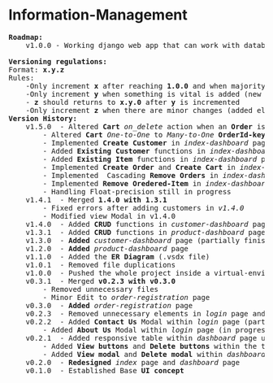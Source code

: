 # Information-Management
<pre>
<strong>Roadmap:</strong>
	v1.0.0 - Working django web app that can work with database inside a virtual environment

<strong>Versioning regulations:</strong>
Format: <strong>x.y.z</strong>
Rules:
	-Only increment <strong>x</strong> after reaching <strong>1.0.0</strong> and when majority of the pages changed its ui
	-Only increment <strong>y</strong> when something is vital is added (new page, features, ...)
	- <strong>z</strong> should returns to <strong>x.y.0</strong> after <strong>y</strong> is incremented
	-Only increment <strong>z</strong> when there are minor changes (added elements, deleted, edited) relative to the <strong>y</strong> version
<strong>Version History:</strong>
	v1.5.0	- Altered <strong>Cart</strong> <i>on_delete</i> action when an <strong>Order</strong> is deleted <i>dashboard\models.py</i>
		- Altered <strong>Cart</strong> <i>One-to-One</i> to <i>Many-to-One</i> <strong>OrderId-key</strong> relationship in <i>dashboard\models.py</i>
		- Implemented <strong>Create Customer</strong> in <i>index-dashboard</i> page
		- Added <strong>Existing Customer</strong> functions in <i>index-dashboard</i> page
		- Added <strong>Existing Item</strong> functions in <i>index-dashboard</i> page
		- Implemented <strong>Create Order</strong> and <strong>Create Cart</strong> in <i>index-dashboard</i> page
		- Implemented  Cascading <strong>Remove Orders</strong> in <i>index-dashboard</i> page
		- Implemented <strong>Remove Oredered-Item</strong> in <i>index-dashboard</i> page
		- Handling Float-precision still in progress 
	v1.4.1	- Merged <strong>1.4.0 with 1.3.1</strong>
		- Fixed errors after adding customers in <i>v1.4.0</i>
		- Modified view Modal in v1.4.0
	v1.4.0	- Added <strong>CRUD</strong> functions in <i>customer-dashboard</i> page
	v1.3.1	- Added <strong>CRUD</strong> functions in<i> product-dashboard</i> page
	v1.3.0	- <strong>Added</strong> <i>customer-dashboard</i> page (partially finished)
	v1.2.0	- <strong>Added</strong> <i>product-dashboard</i> page
	v1.1.0	- Added the <strong>ER Diagram</strong> (.vsdx file)
	v1.0.1	- Removed file duplications
	v1.0.0	- Pushed the whole project inside a virtual-environment
	v0.3.1	- Merged <strong>v0.2.3 with v0.3.0</strong>
		- Removed unnecessary files
		- Minor Edit to <i>order-registration</i> page
	v0.3.0	- <strong>Added</strong> <i>order-registration</i> page
	v0.2.3	- Removed unnecessary elements in <i>login</i> page and <i>dashboard</i> page
	v0.2.2	- Added <strong>Contact Us</strong> Modal within <i>login</i> page (partially finished)
		- Added <strong>About Us</strong> Modal within <i>login</i> page (in progress)
	v0.2.1	- Added responsive table within <i>dashboard</i> page using <strong>Datatable JS</strong>
		- Added <strong>View buttons</strong> and <strong>Delete buttons</strong> within the table in <i>dashboard</i> page
		- Added <strong>View modal</strong> and <strong>Delete modal</strong> within <i>dashboard</i> page
	v0.2.0	- <strong>Redesigned</strong> <i>index</i> page and <i>dashboard</i> page 
	v0.1.0	- Established Base <strong>UI concept</strong> 
</pre>
